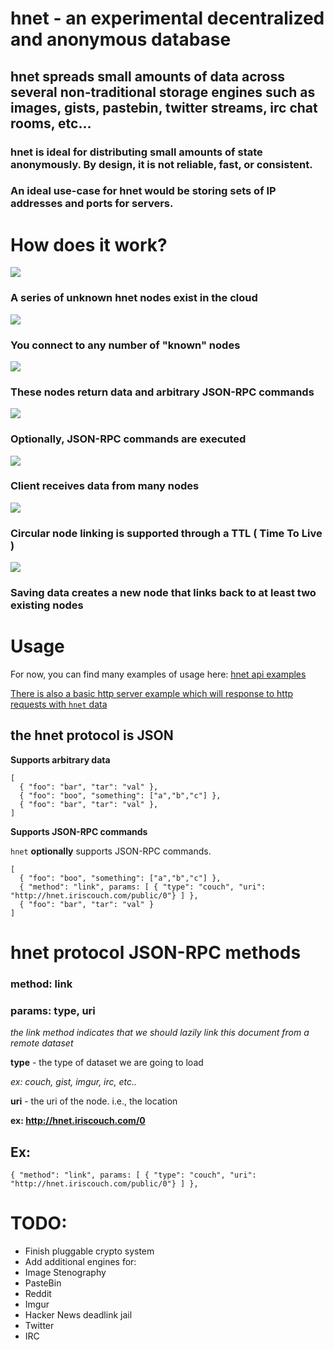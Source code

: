 # hnet - an experimental decentralized and anonymous database

## hnet spreads small amounts of data across several non-traditional storage engines such as images, gists, pastebin, twitter streams, irc chat rooms, etc...

### hnet is ideal for distributing small amounts of state anonymously. By design, it is not reliable, fast, or consistent. 

### An ideal use-case for hnet would be storing sets of IP addresses and ports for servers.

# How does it work?

<img src="https://github.com/Marak/hnet/raw/master/diagrams/hnet1/hnet-client.png"></img>

### A series of unknown hnet nodes exist in the cloud

<img src="https://github.com/Marak/hnet/raw/master/diagrams/hnet1/top-level-nodes.png"></img>

### You connect to any number of "known" nodes

<img src="https://github.com/Marak/hnet/raw/master/diagrams/hnet1/client-query-node.png"></img>

### These nodes return data and arbitrary JSON-RPC commands

<img src="https://github.com/Marak/hnet/raw/master/diagrams/hnet1/JSON-RPC-Commands.png"></img>

### Optionally, JSON-RPC commands are executed

<img src="https://github.com/Marak/hnet/raw/master/diagrams/hnet1/client-many-nodes.png"></img>


### Client receives data from many nodes

<img src="https://github.com/Marak/hnet/raw/master/diagrams/hnet1/circular-propigation.png"></img>

### Circular node linking is supported through a TTL ( Time To Live )

<img src="https://github.com/Marak/hnet/raw/master/diagrams/hnet1/saving-data.png"></img>

### Saving data creates a new node that links back to at least two existing nodes

# Usage

For now, you can find many examples of usage here: <a href="https://github.com/Marak/hnet/tree/master/examples/sample-hnet-application/server.js">hnet api examples</a>

<a href="https://github.com/Marak/hnet/tree/master/examples/sample-hnet-application/server.js">There is also a basic http server example which will response to http requests with `hnet` data</a>

## the hnet protocol is JSON

**Supports arbitrary data**

```
[
  { "foo": "bar", "tar": "val" },
  { "foo": "boo", "something": ["a","b","c"] },
  { "foo": "bar", "tar": "val" },
]
```

**Supports JSON-RPC commands**

`hnet` **optionally** supports JSON-RPC commands.

```
[
  { "foo": "boo", "something": ["a","b","c"] },
  { "method": "link", params: [ { "type": "couch", "uri": "http://hnet.iriscouch.com/public/0"} ] },
  { "foo": "bar", "tar": "val" }
]
```

# hnet protocol JSON-RPC methods

### method: link
### params: type, uri

*the link method indicates that we should lazily link this document from a remote dataset*

**type** - the type of dataset we are going to load

*ex: couch, gist, imgur, irc, etc..*

**uri** - the uri of the node. i.e., the location

**ex: http://hnet.iriscouch.com/0**

## Ex: 

    { "method": "link", params: [ { "type": "couch", "uri": "http://hnet.iriscouch.com/public/0"} ] },



# TODO:

- Finish pluggable crypto system
- Add additional engines for:
 - Image Stenography
 - PasteBin
 - Reddit
 - Imgur
 - Hacker News deadlink jail
 - Twitter
 - IRC
